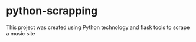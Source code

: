 # python-scrapping
This project was created using Python technology and flask tools to scrape a music site 
